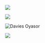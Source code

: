 <p>
  <a href="https://github.com/daviesoyasor">
    <img align="center" src="https://github-readme-stats.vercel.app/api?&theme=vue-dark&username=daviesoyasor&show_icons=true&count_private=true&include_all_commits=false">
  </a>
</p>
<p>
<img align="center" src="https://github-readme-stats.vercel.app/api/top-langs/?username=daviesoyasor&theme=vue-dark&show_icons=true&langs_count=7">
</p>

<p><img align="center" src="https://github-readme-streak-stats.herokuapp.com/?user=daviesoyasor&theme=vue-dark" alt="Davies Oyasor" /></p>
<p align="">
  <a href="https://github.com/daviesoyasor">
    <img  src="./github_stats.svg">
  </a>
</p>
